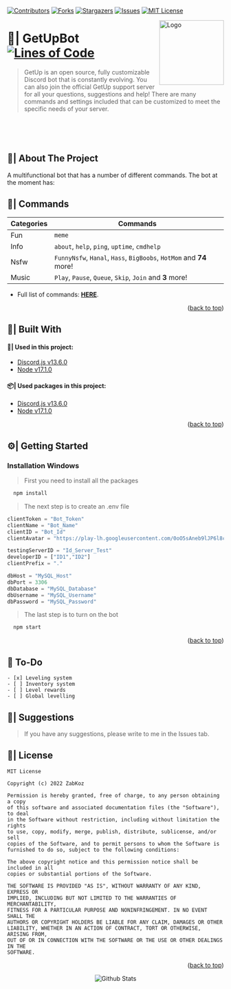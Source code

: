 <div id="top"></div>

[![Contributors][contributors-shield]][contributors-url]
[![Forks][forks-shield]][forks-url]
[![Stargazers][stars-shield]][stars-url]
[![Issues][issues-shield]][issues-url]
[![MIT License][license-shield]][license-url]

<a href="https://github.com/ZabKoz/GetUpBot">
  <img src="assets/images/logo/logo.gif" align="right" alt="Logo" width="150" height="150">
</a>

# 🤖| GetUpBot [![Lines of Code](https://sonarcloud.io/api/project_badges/measure?project=ZabKoz_GetUpBot&metric=ncloc)](https://sonarcloud.io/dashboard?id=ZabKoz_GetUpBot)

> GetUp is an open source, fully customizable Discord bot that is constantly evolving. You can also join the official GetUp support server for all your questions, suggestions and help! There are many commands and settings included that can be customized to meet the specific needs of your server.

<br><br><br>

<!-- ABOUT THE PROJECT -->
## 📑| About The Project

A multifunctional bot that has a number of different commands. The bot at the moment has:

## 💬| Commands
|	Categories	| Commands
|---------------|-----------------|
| Fun	|	`meme`	|
| Info	|	`about`, `help`, `ping`, `uptime`, `cmdhelp`	|
| Nsfw	|	`FunnyNsfw`, `Hanal`, `Hass`, `BigBoobs`, `HotMom` and **74** more!	|
| Music	|	`Play`, `Pause`, `Queue`, `Skip`, `Join` and **3** more!	|
* Full list of commands: [**HERE**](https://github.com/ZabKoz/GetUpBot/blob/master/COMMANDS.md).

<p align="right">(<a href="#top">back to top</a>)</p>

## 🔗| Built With

#### 🔰| Used in this project:

* [Discord.js v13.6.0](https://discord.js.org/)
* [Node v17.1.0](https://nodejs.org/en/)

#### 📦| Used packages in this project:

* [Discord.js v13.6.0](https://discord.js.org/)
* [Node v17.1.0](https://nodejs.org/en/)

<p align="right">(<a href="#top">back to top</a>)</p>

<!-- Getting Started THE PROJECT -->
## ⚙| Getting Started
### Installation Windows

> First you need to install all the packages

```bash
  npm install
```
> The next step is to create an .env file

```js
clientToken = "Bot_Token"
clientName = "Bot_Name"
clientID = "Bot_Id"
clientAvatar = "https://play-lh.googleusercontent.com/0oO5sAneb9lJP6l8c6DH4aj6f85qNpplQVHmPmbbBxAukDnlO7DarDW0b-kEIHa8SQ"

testingServerID = "Id_Server_Test"
developerID = ["ID1","ID2"]
clientPrefix = "."

dbHost = "MySQL_Host"
dbPort = 3306
dbDatabase = "MySQL_Database"
dbUsername = "MySQL_Username"
dbPassword = "MySQL_Password"
```

> The last step is to turn on the bot

```bash
  npm start
```
<p align="right">(<a href="#top">back to top</a>)</p>

<!-- TO-Do -->
## 📝 To-Do
```
- [x] Leveling system
- [ ] Inventory system
- [ ] Level rewards
- [ ] Global levelling
```

<!-- Suggestions -->
## 💬| Suggestions
> If you have any suggestions, please write to me in the Issues tab.

<!-- LICENSE -->

## 📄| License

```
MIT License

Copyright (c) 2022 ZabKoz

Permission is hereby granted, free of charge, to any person obtaining a copy
of this software and associated documentation files (the "Software"), to deal
in the Software without restriction, including without limitation the rights
to use, copy, modify, merge, publish, distribute, sublicense, and/or sell
copies of the Software, and to permit persons to whom the Software is
furnished to do so, subject to the following conditions:

The above copyright notice and this permission notice shall be included in all
copies or substantial portions of the Software.

THE SOFTWARE IS PROVIDED "AS IS", WITHOUT WARRANTY OF ANY KIND, EXPRESS OR
IMPLIED, INCLUDING BUT NOT LIMITED TO THE WARRANTIES OF MERCHANTABILITY,
FITNESS FOR A PARTICULAR PURPOSE AND NONINFRINGEMENT. IN NO EVENT SHALL THE
AUTHORS OR COPYRIGHT HOLDERS BE LIABLE FOR ANY CLAIM, DAMAGES OR OTHER
LIABILITY, WHETHER IN AN ACTION OF CONTRACT, TORT OR OTHERWISE, ARISING FROM,
OUT OF OR IN CONNECTION WITH THE SOFTWARE OR THE USE OR OTHER DEALINGS IN THE
SOFTWARE.
```

<p align="right">(<a href="#top">back to top</a>)</p>

<p align="center">
<img src="https://raw.githubusercontent.com/bornmay/bornmay/Update/svg/Bottom.svg" alt="Github Stats"></p>

[contributors-shield]: https://img.shields.io/github/contributors/ZabKoz/GetUpBot.svg?style=for-the-badge
[contributors-url]: https://github.com/ZabKoz/GetUpBot/graphs/contributors
[forks-shield]: https://img.shields.io/github/forks/ZabKoz/GetUpBot.svg?style=for-the-badge
[forks-url]: https://github.com/ZabKoz/GetUpBot/network/members
[stars-shield]: https://img.shields.io/github/stars/ZabKoz/GetUpBot.svg?style=for-the-badge
[stars-url]: https://github.com/ZabKoz/GetUpBot/stargazers
[issues-shield]: https://img.shields.io/github/issues/ZabKoz/GetUpBot.svg?style=for-the-badge
[issues-url]: https://github.com/ZabKoz/GetUpBot/issues
[license-shield]: https://img.shields.io/github/license/ZabKoz/GetUpBot.svg?style=for-the-badge
[license-url]: https://github.com/ZabKoz/GetUpBot/blob/master/LICENSE.txt
